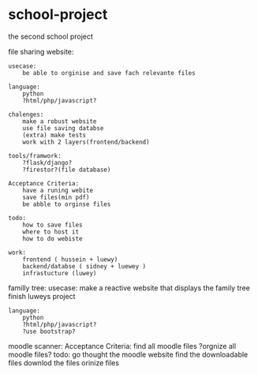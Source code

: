 # school-project
the second school project


file sharing website:

	usecase:
		be able to orginise and save fach relevante files
	
	language:
		python
		?html/php/javascript?
	
	chalenges:
		make a robust website
		use file saving databse
		(extra) make tests
		work with 2 layers(frontend/backend)
		
	tools/framwork:
		?flask/django?
		?firestor?(file database)
	
	Acceptance Criteria:
		have a runing webite
		save files(min pdf)
		be abble to orginse files
			
	todo:
		how to save files
		where to host it
		how to do webiste
	
	work:
		frontend ( hussein + luewy)
		backend/databse ( sidney + luewey )
		infrastucture (luwey)


familly tree:
	usecase:
		make a reactive website that displays the family tree
		finish luweys project
	
	language:
		python
		?html/php/javascript?
		?use bootstrap?

moodle scanner:
	Acceptance Criteria:
		find all moodle files
		?orgnize all moodle files?
	todo:
		go thought the moodle website
		find the downloadable files
		downlod the files
		orinize files
		

